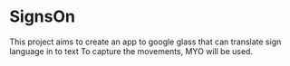# SignsOn
This project aims to create an app to google glass that can translate sign language in to text To capture the movements, MYO will be used.

